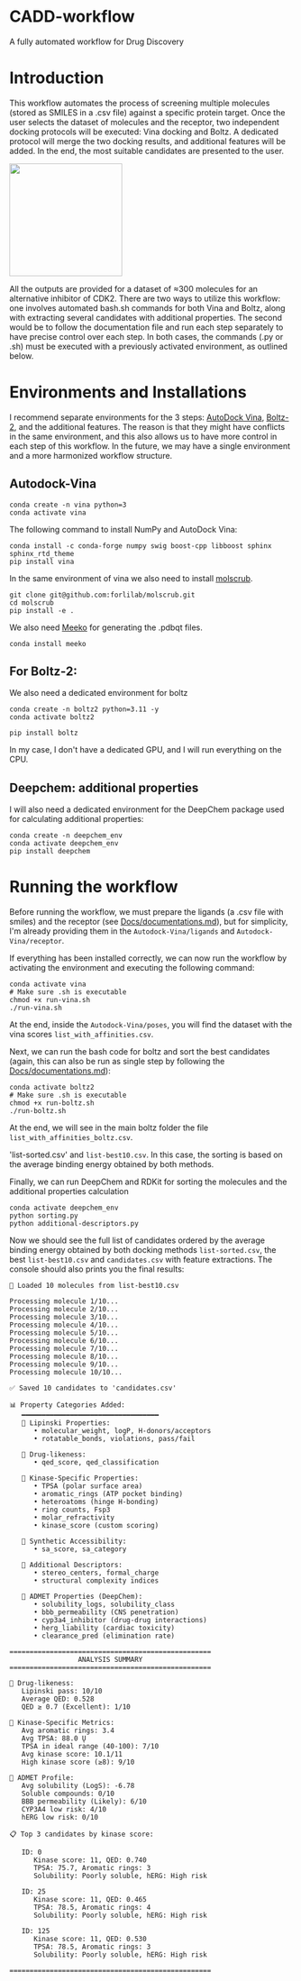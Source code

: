 # CADD-workflow
A fully automated workflow for Drug Discovery

# Introduction
This workflow automates the process of screening multiple molecules (stored as SMILES in a .csv file) against a specific protein target. Once the user selects the dataset of molecules and the receptor, two independent docking protocols will be executed: Vina docking and Boltz. A dedicated protocol will merge the two docking results, and additional features will be added. In the end, the most suitable candidates are presented to the user. 

<img src="Docs/summary.png" width="200">

All the outputs are provided for a dataset of ≈300 molecules for an alternative inhibitor of CDK2. There are two ways to utilize this workflow: one involves automated bash.sh commands for both Vina and Boltz, along with extracting several candidates with additional properties. The second would be to follow the documentation file and run each step separately to have precise control over each step. In both cases, the commands (.py or .sh) must be executed with a previously activated environment, as outlined below.  

# Environments and Installations

I recommend separate environments for the 3 steps: [AutoDock Vina](https://autodock-vina.readthedocs.io/en/latest/installation.html#python-bindings-linux-and-mac-only), [Boltz-2](https://github.com/forlilab/molscrub), and the additional features. The reason is that they might have conflicts in the same environment, and this also allows us to have more control in each step of this workflow. In the future, we may have a single environment and a more harmonized workflow structure. 

## Autodock-Vina

```
conda create -n vina python=3
conda activate vina
```

The following command to install NumPy and AutoDock Vina:

```
conda install -c conda-forge numpy swig boost-cpp libboost sphinx sphinx_rtd_theme
pip install vina
```

In the same environment of vina we also need to install [molscrub](https://github.com/forlilab/molscrub).

```
git clone git@github.com:forlilab/molscrub.git
cd molscrub
pip install -e .
```

We also need [Meeko](https://meeko.readthedocs.io/en/release-doc/) for generating the .pdbqt files.

```
conda install meeko
```

## For Boltz-2: 

We also need a dedicated environment for boltz 

```
conda create -n boltz2 python=3.11 -y
conda activate boltz2

pip install boltz
```

In my case, I don't have a dedicated GPU, and I will run everything on the CPU.

## Deepchem: additional properties

I will also need a dedicated environment for the DeepChem package used for calculating additional properties:

```
conda create -n deepchem_env
conda activate deepchem_env
pip install deepchem
```

# Running the workflow

Before running the workflow, we must prepare the ligands (a .csv file with smiles) and the receptor (see [Docs/documentations.md](Docs/documentations.md)), but for simplicity, I'm already providing them in the `Autodock-Vina/ligands` and `Autodock-Vina/receptor`. 

If everything has been installed correctly, we can now run the workflow by activating the environment and executing the following command:

```
conda activate vina
# Make sure .sh is executable
chmod +x run-vina.sh
./run-vina.sh
```

At the end, inside the `Autodock-Vina/poses`, you will find the dataset with the vina scores `list_with_affinities.csv`. 

Next, we can run the bash code for boltz and sort the best candidates (again, this can also be run as single step by following the [Docs/documentations.md](Docs/documentations.md)):

```
conda activate boltz2
# Make sure .sh is executable
chmod +x run-boltz.sh
./run-boltz.sh
```

At the end, we will see in the main boltz folder the file `list_with_affinities_boltz.csv`.

'list-sorted.csv' and `list-best10.csv`. In this case, the sorting is based on the average binding energy obtained by both methods. 

Finally, we can run DeepChem and RDKit for sorting the molecules and the additional properties calculation

```
conda activate deepchem_env
python sorting.py
python additional-descriptors.py
```

Now we should see the full list of candidates ordered by the average binding energy obtained by both docking methods `list-sorted.csv`, the best `list-best10.csv` and `candidates.csv` with feature extractions. The console should also prints you the final results:

```
📄 Loaded 10 molecules from list-best10.csv

Processing molecule 1/10...
Processing molecule 2/10...
Processing molecule 3/10...
Processing molecule 4/10...
Processing molecule 5/10...
Processing molecule 6/10...
Processing molecule 7/10...
Processing molecule 8/10...
Processing molecule 9/10...
Processing molecule 10/10...

✅ Saved 10 candidates to 'candidates.csv'

📊 Property Categories Added:
   ━━━━━━━━━━━━━━━━━━━━━━━━━━━━━━━━━━
   🔹 Lipinski Properties:
      • molecular_weight, logP, H-donors/acceptors
      • rotatable_bonds, violations, pass/fail

   🔹 Drug-likeness:
      • qed_score, qed_classification

   🔹 Kinase-Specific Properties:
      • TPSA (polar surface area)
      • aromatic_rings (ATP pocket binding)
      • heteroatoms (hinge H-bonding)
      • ring counts, Fsp3
      • molar_refractivity
      • kinase_score (custom scoring)

   🔹 Synthetic Accessibility:
      • sa_score, sa_category

   🔹 Additional Descriptors:
      • stereo_centers, formal_charge
      • structural complexity indices

   🔹 ADMET Properties (DeepChem):
      • solubility_logs, solubility_class
      • bbb_permeability (CNS penetration)
      • cyp3a4_inhibitor (drug-drug interactions)
      • herg_liability (cardiac toxicity)
      • clearance_pred (elimination rate)

==================================================
                 ANALYSIS SUMMARY                 
==================================================

🎯 Drug-likeness:
   Lipinski pass: 10/10
   Average QED: 0.528
   QED ≥ 0.7 (Excellent): 1/10

🧬 Kinase-Specific Metrics:
   Avg aromatic rings: 3.4
   Avg TPSA: 88.0 Ų
   TPSA in ideal range (40-100): 7/10
   Avg kinase score: 10.1/11
   High kinase score (≥8): 9/10

💊 ADMET Profile:
   Avg solubility (LogS): -6.78
   Soluble compounds: 0/10
   BBB permeability (Likely): 6/10
   CYP3A4 low risk: 4/10
   hERG low risk: 0/10

📋 Top 3 candidates by kinase score:

   ID: 0
      Kinase score: 11, QED: 0.740
      TPSA: 75.7, Aromatic rings: 3
      Solubility: Poorly soluble, hERG: High risk

   ID: 25
      Kinase score: 11, QED: 0.465
      TPSA: 78.5, Aromatic rings: 4
      Solubility: Poorly soluble, hERG: High risk

   ID: 125
      Kinase score: 11, QED: 0.530
      TPSA: 78.5, Aromatic rings: 3
      Solubility: Poorly soluble, hERG: High risk

==================================================
```
